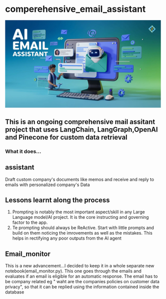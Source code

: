 # comperehensive_email_assistant
![My image](https://github.com/mwangikelvin201/comperehensive_email_assistant/blob/c47d06349ca6193449b75595a86682717fe0001d/AI-Email-Assistant-2.png)
## This is an ongoing comprehensive mail assitant project that uses LangChain, LangGraph,OpenAI and Pinecone for custom data retrieval

### What it does...
## assistant
Draft custom company's documents like memos and receive and reply to emails with personalized company's Data

## Lessons learnt along the process

1. Prompting is notably the most important aspect/skill in any Large Language model/AI project. It is the core instructing and governing factor to the app.
2. Te prompting should always be ReActive. Start with little prompts and build on them noticing the imrovements as well as the mistakes. This helps in rectifying any poor outputs from the AI agent


## Email_monitor


This is a new advancement...I decided to keep it in a whole separate new notebook(email_monitor.py). This one goes through the emails and  evaluates if an email is eligible for an automatic response. The email has to be company related eg " waht are the companies policies on customer data privacy", so that it can be replied using the information contained inside the database
